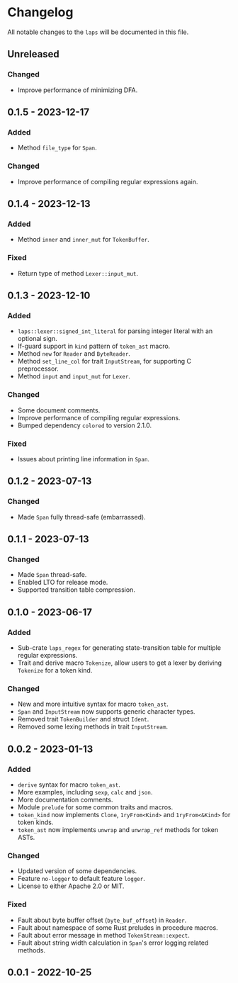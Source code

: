# Changelog

All notable changes to the `laps` will be documented in this file.

## Unreleased

### Changed

* Improve performance of minimizing DFA.

## 0.1.5 - 2023-12-17

### Added

* Method `file_type` for `Span`.

### Changed

* Improve performance of compiling regular expressions again.

## 0.1.4 - 2023-12-13

### Added

* Method `inner` and `inner_mut` for `TokenBuffer`.

### Fixed

* Return type of method `Lexer::input_mut`.

## 0.1.3 - 2023-12-10

### Added

* `laps::lexer::signed_int_literal` for parsing integer literal with an optional sign.
* If-guard support in `kind` pattern of `token_ast` macro.
* Method `new` for `Reader` and `ByteReader`.
* Method `set_line_col` for trait `InputStream`, for supporting C preprocessor.
* Method `input` and `input_mut` for `Lexer`.

### Changed

* Some document comments.
* Improve performance of compiling regular expressions.
* Bumped dependency `colored` to version 2.1.0.

### Fixed

* Issues about printing line information in `Span`.

## 0.1.2 - 2023-07-13

### Changed

* Made `Span` fully thread-safe (embarrassed).

## 0.1.1 - 2023-07-13

### Changed

* Made `Span` thread-safe.
* Enabled LTO for release mode.
* Supported transition table compression.

## 0.1.0 - 2023-06-17

### Added

* Sub-crate `laps_regex` for generating state-transition table for multiple regular expressions.
* Trait and derive macro `Tokenize`, allow users to get a lexer by deriving `Tokenize` for a token kind.

### Changed

* New and more intuitive syntax for macro `token_ast`.
* `Span` and `InputStream` now supports generic character types.
* Removed trait `TokenBuilder` and struct `Ident`.
* Removed some lexing methods in trait `InputStream`.

## 0.0.2 - 2023-01-13

### Added

* `derive` syntax for macro `token_ast`.
* More examples, including `sexp`, `calc` and `json`.
* More documentation comments.
* Module `prelude` for some common traits and macros.
* `token_kind` now implements `Clone`, `1ryFrom<Kind>` and `1ryFrom<&Kind>` for token kinds.
* `token_ast` now implements `unwrap` and `unwrap_ref` methods for token ASTs.

### Changed

* Updated version of some dependencies.
* Feature `no-logger` to default feature `logger`.
* License to either Apache 2.0 or MIT.

### Fixed

* Fault about byte buffer offset (`byte_buf_offset`) in `Reader`.
* Fault about namespace of some Rust preludes in procedure macros.
* Fault about error message in method `TokenStream::expect`.
* Fault about string width calculation in `Span`'s error logging related methods.

## 0.0.1 - 2022-10-25

